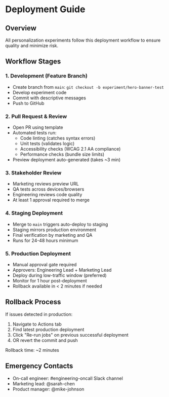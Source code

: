 # Deployment Guide

## Overview

All personalization experiments follow this deployment workflow to ensure quality and minimize risk.

## Workflow Stages

### 1. Development (Feature Branch)

- Create branch from `main`: `git checkout -b experiment/hero-banner-test`
- Develop experiment code
- Commit with descriptive messages
- Push to GitHub

### 2. Pull Request & Review

- Open PR using template
- Automated tests run:
  - Code linting (catches syntax errors)
  - Unit tests (validates logic)
  - Accessibility checks (WCAG 2.1 AA compliance)
  - Performance checks (bundle size limits)
- Preview deployment auto-generated (takes ~3 min)

### 3. Stakeholder Review

- Marketing reviews preview URL
- QA tests across devices/browsers
- Engineering reviews code quality
- At least 1 approval required to merge

### 4. Staging Deployment

- Merge to `main` triggers auto-deploy to staging
- Staging mirrors production environment
- Final verification by marketing and QA
- Runs for 24-48 hours minimum

### 5. Production Deployment

- Manual approval gate required
- Approvers: Engineering Lead + Marketing Lead
- Deploy during low-traffic window (preferred)
- Monitor for 1 hour post-deployment
- Rollback available in < 2 minutes if needed

## Rollback Process

If issues detected in production:

1. Navigate to Actions tab
2. Find latest production deployment
3. Click "Re-run jobs" on previous successful deployment
4. OR revert the commit and push

Rollback time: ~2 minutes

## Emergency Contacts

- On-call engineer: #engineering-oncall Slack channel
- Marketing lead: @sarah-chen
- Product manager: @mike-johnson
